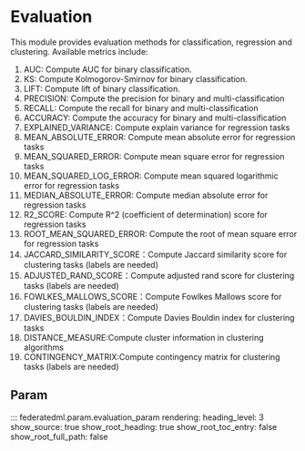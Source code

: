 Evaluation
==========

This module provides evaluation methods for classification, regression
and clustering. Available metrics include:

1.  AUC: Compute AUC for binary classification.
2.  KS: Compute Kolmogorov-Smirnov for binary classification.
3.  LIFT: Compute lift of binary classification.
4.  PRECISION: Compute the precision for binary and multi-classification
5.  RECALL: Compute the recall for binary and multi-classification
6.  ACCURACY: Compute the accuracy for binary and multi-classification
7.  EXPLAINED\_VARIANCE: Compute explain variance for regression tasks
8.  MEAN\_ABSOLUTE\_ERROR: Compute mean absolute error for regression
    tasks
9.  MEAN\_SQUARED\_ERROR: Compute mean square error for regression tasks
10. MEAN\_SQUARED\_LOG\_ERROR: Compute mean squared logarithmic error
    for regression tasks
11. MEDIAN\_ABSOLUTE\_ERROR: Compute median absolute error for
    regression tasks
12. R2\_SCORE: Compute R\^2 (coefficient of determination) score for
    regression tasks
13. ROOT\_MEAN\_SQUARED\_ERROR: Compute the root of mean square error
    for regression tasks
14. JACCARD\_SIMILARITY\_SCORE：Compute Jaccard similarity score for
    clustering tasks (labels are needed)
15. ADJUSTED\_RAND\_SCORE：Compute adjusted rand score for clustering
    tasks (labels are needed)
16. FOWLKES\_MALLOWS\_SCORE：Compute Fowlkes Mallows score for
    clustering tasks (labels are needed)
17. DAVIES\_BOULDIN\_INDEX：Compute Davies Bouldin index for clustering
    tasks
18. DISTANCE\_MEASURE:Compute cluster information in clustering
    algorithms
19. CONTINGENCY\_MATRIX:Compute contingency matrix for clustering tasks
    (labels are needed)

Param
-----

::: federatedml.param.evaluation_param
    rendering:
      heading_level: 3
      show_source: true
      show_root_heading: true
      show_root_toc_entry: false
      show_root_full_path: false

